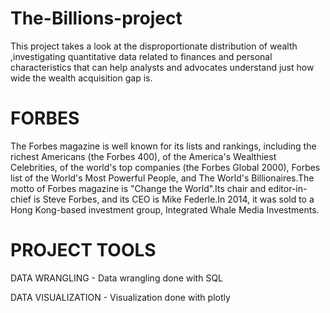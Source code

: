 # The-Billions-project

This project takes a look at the disproportionate distribution of wealth ,investigating quantitative data related to finances and personal characteristics that can help analysts and advocates understand just how wide the wealth acquisition gap is.

# FORBES
The Forbes magazine is well known for its lists and rankings, including the richest Americans (the Forbes 400), of the America's Wealthiest Celebrities, of the world's top companies (the Forbes Global 2000), Forbes list of the World's Most Powerful People, and The World's Billionaires.The motto of Forbes magazine is "Change the World".Its chair and editor-in-chief is Steve Forbes, and its CEO is Mike Federle.In 2014, it was sold to a Hong Kong-based investment group, Integrated Whale Media Investments.

# PROJECT TOOLS

DATA WRANGLING - Data wrangling done with SQL

DATA VISUALIZATION - Visualization done with plotly
